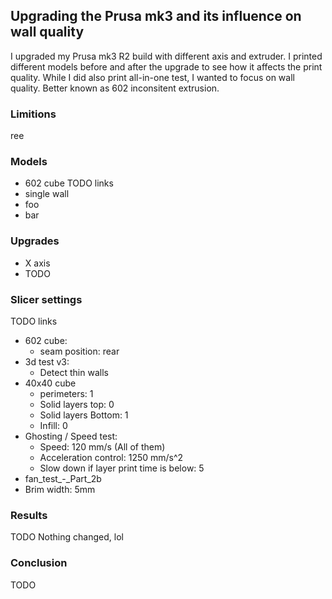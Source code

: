 ## Upgrading the Prusa mk3 and its influence on wall quality

I upgraded my Prusa mk3 R2 build with different axis and extruder. I printed different models before and after the upgrade to see how it affects the print quality. While I did also print all-in-one test, I wanted to focus on wall quality. Better known as 602 inconsitent extrusion.

### Limitions

ree

### Models

* 602 cube TODO links
* single wall
* foo 
* bar 

### Upgrades

* X axis
* TODO

### Slicer settings

TODO links 

- 602 cube: 
  - seam position: rear
- 3d test v3:
  - Detect thin walls
- 40x40 cube
  - perimeters:	1
  - Solid layers top: 	0
  - Solid layers Bottom: 	1
  - Infill: 	0
- Ghosting / Speed test:
  - Speed: 120 mm/s (All of them)
  - Acceleration control: 1250 mm/s^2
  - Slow down if layer print time is below: 5
 - fan_test_-_Part_2b
  - Brim width: 5mm


### Results

TODO
Nothing changed, lol

### Conclusion

TODO
